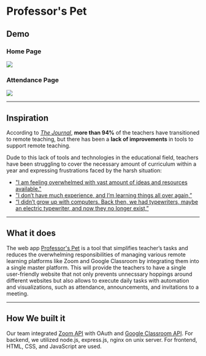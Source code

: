 # Professor's Pet

## Demo
### Home Page
<img src="https://github.com/lanpai/ProfessorsPet/blob/main/dist/Demo/loginDemo.gif"/>


### Attendance Page
<img src="https://github.com/lanpai/ProfessorsPet/blob/main/dist/Demo/attendanceDemo.png"/>



---
## Inspiration
According to [_The Journal_](https://thejournal.com/articles/2020/06/02/survey-teachers-feeling-stressed-anxious-overwhelmed-and-capable.aspx), **more than 94%** of the teachers have transitioned to remote teaching, but there has been a **lack of improvements** in tools to support remote teaching.

Dude to this lack of tools and technologies in the educational field, teachers have been struggling to cover the necessary amount of curriculum within a year and expressing frustrations faced by the harsh situation:
- ["I am feeling overwhelmed with vast amount of ideas and resources available." ](https://ditchthattextbook.com/dear-teacher-overwhelmed-by-technology/)
- ["I don’t have much experience, and I’m learning things all over again,” ](https://berkeleyhighjacket.com/2020/features/educators-feel-overwhelmed-by-the-increased-workload-of-distance-learning/) 
- [“I didn’t grow up with computers. Back then, we had typewriters, maybe an electric typewriter, and now they no longer exist,” ](https://berkeleyhighjacket.com/2020/features/educators-feel-overwhelmed-by-the-increased-workload-of-distance-learning/)



---
## What it does
The web app [Professor's Pet](https://github.com/lanpai/ProfessorsPet) is a tool that simplifies teacher’s tasks and reduces the overwhelming responsibilities of managing various remote learning platforms like Zoom and  Google Classroom by integrating them into a single master platform. This will provide the teachers to have a single user-friendly website that not only prevents unnecssary hoppings around different websites but also allows to execute daily tasks with automation and visualizations, such as attendance, announcements, and invitations to a meeting. 

---
## How We built it ##
Our team integrated [Zoom API](https://marketplace.zoom.us/docs/api-reference/zoom-api) with OAuth and [Google Classroom API](https://developers.google.com/classroom). For backend, we utilized node.js, express.js, nginx on unix server. For frontend, HTML, CSS, and JavaScript are used.  


<!---
---
## Challenges I ran into
One of the biggest struggles we faced as a team was that Zoom only allows API requests from a server, so all the team members had to code and debug in the production environment. This made the debugging process much slower than working individually in a development environment, but we were able to maximize our productivity with active communications through discord, live group call, version control system. 



---
## Accomplishments that I'm proud of 
We are proud of the seamless collaboration despite working in production environment and most importantly our logo!



---
## What I learned
While researching and testing our code with remote teaching platforms, we were able to approach the problems of online school in perspective of the teachers.


---
## What's next for Professor's Pet
After the hackathon, we are hoping to implement more automated Zoom functions like creating and assigning students to breakout rooms, and saving chat to keep track of activities of each student during the meeting.


---
-->
